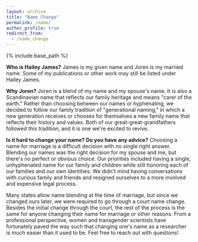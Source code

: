 ```yaml
---
layout: archive
title: "Name Change"
permalink: /name/
author_profile: true
redirect_from:
  - /name_change
---
```

{% include base_path %}

**Who is Hailey James?**
James is my given name and Joren is my married name. Some of my publications or other work may still be
listed under Hailey James.

**Why Joren?**
Joren is a blend of my name and my spouse's name. It is also a Scandinavian name that reflects our family heritage and 
means "carer of the earth." Rather than choosing between our names or hyphenating, we decided to 
follow our family tradition of "generational naming," in which a new generation receives or chooses for themselves a new
family name that reflects their history and values. Both of our great-great-grandfathers followed this tradition, and it 
is one we're excited to revive.

<!--- **Why change your name now?**
We put off the decision of our names by hyphenating our names socially and keeping our given names professionally, but 
we knew we would eventually like to combine our names for a single family name. The right timing ended up being now that
I'm publishing more in my PhD and gaining more visibility.--->

**Is it hard to change your name? Do you have any advice?**
Choosing a name for marriage is a difficult decision with no single right answer. Blending our names was the right
decision for my spouse and me, but there's no perfect or obvious choice. Our priorities included having a single, unhyphenated name for our family and children while still 
honoring each of our families and our own identities. We didn't mind 
having conversations with curious family and friends and resigned ourselves to a more involved and expensive legal 
process. 

Many states allow name blending at the time of marriage, but since we changed ours later, we were required to 
go through a court name change. Besides the initial change through the court, the rest of the process is the same for
anyone changing their name for marriage or other reasons.
From a professional perspective, women and transgender scientists have fortunately paved the way such that changing one's 
name as a researcher is much easier than it used to be. Feel free to reach out with questions!
